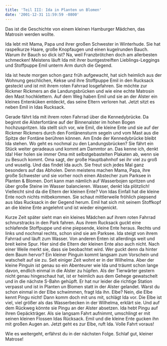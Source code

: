 ```yaml
---
title: 'Teil III: Ida in Planten un Blomen'
date: '2001-12-31 11:59:59 -0800'
---
```

Das ist die Geschichte von einem kleinen Hamburger Mädchen, das Matrosin werden wollte.

Ida lebt mit Mama, Papa und ihrer großen Schwester in Winterhude. Sie hat raspelkurze Haare, große Knopfaugen und einen kugelrunden Bauch. Warum ihr Bauch so dick ist? Na, weil Franzbrötchen doch am allerbesten schmecken! Meistens läuft Ida mit ihrer buntgestreiften Lieblings-Leggings und Stoffpuppe Emil unterm Arm durch die Gegend.

Ida ist heute morgen schon ganz früh aufgewacht, hat sich heimlich aus der Wohnung geschlichen, Kekse und ihre Stoffpuppe Emil in den Rucksack gesteckt und ist mit ihrem roten Fahrrad losgefahren. Sie möchte zur Rickmer Rickmers an die Landungsbrücken und wie eine echte Matrosin den Mast hochklettern. Auf dem Weg haben Emil und sie an der Alster ein kleines Entenküken entdeckt, das seine Eltern verloren hat. Jetzt sitzt es neben Emil in Idas Rucksack.

Gerade fährt Ida mit ihrem roten Fahrrad über die Kennedybrücke. Da beginnt die Alsterfontäne auf der Binnenalster im hohen Bogen hochzuspritzen. Ida stellt sich vor, wie Emil, die kleine Ente und sie auf der Rickmer Rickmers durch den Fontänensturm segeln und vom Mast aus die Spitze der Fontäne berühren können. Am Ende der Kennedybrücke bleibt Ida stehen. Wo geht es nochmal zu den Landungsbrücken? Sie fährt ein Stück weiter geradeaus und kommt am Dammtor an. Das kenne ich, denkt Ida! Hier holen sie immer Oma mit selbstgebastelten Plakaten ab, wenn sie zu Besuch kommt. Oma sagt, der große Hauptbahnhof sei ihr viel zu groß und wuselig. Und das findet Ida auch. Sie freut sich jedes Mal ganz besonders auf das Abholen. Denn meistens machen Mama, Papa, ihre große Schwester und sie vorher noch einen Abstecher zum Parksee in Planten & Blomen. Dort kann man nämlich auf Wasserbojen spritzen und über große Steine im Wasser balancieren. Wasser, denkt Ida plötzlich! Vielleicht sind da die Eltern der kleinen Ente? Von Idas Einfall hat die kleine Ente noch nichts mitbekommen. Sie schaut mittlerweile fröhlich piepsend aus Idas Rucksack in der Gegend herum. Emil hat sich mit seinem Stoffkopf an die kleine Ente angelehnt und ist wieder eingenickt.

Kurze Zeit später sieht man ein kleines Mädchen auf ihrem roten Fahrrad schnurstracks in den Park fahren. Aus ihrem Rucksack guckt eine schlafende Stoffpuppe und eine piepsende, kleine Ente heraus. Rechts und links und nochmal rechts, schon sind sie am Parksee. Ida steigt von ihrem Fahrrad und läuft zum Wasser. Von anderen Enten ist allerdings weit und breit keine Spur. Hier sind die Eltern der kleinen Ente also auch nicht. Nach einer Weile merkt sie, dass sie beobachtet wird. Wer guckt denn da hinter dem Baum hervor? Ein kleiner Pinguin kommt langsam zum Vorschein und watschelt auf sie zu. Seit einiger Zeit wohnt er in der Wilhelma. Aber der kleine Pinguin ist genau so ein Abenteurer wie Ida und träumt schon lange davon, endlich einmal in die Alster zu hüpfen. Als der Tierwärter gestern nicht genau hingeschaut hat, ist er heimlich aus dem Gehege gewatschelt und in die nächste S-Bahn gehüpft. Er hat nur leider die richtige Station verpasst und ist in Planten un Blomen statt in der Alster gelandet. Warst du schon einmal in der Elbe schwimmen, fragt Ida ihn. Elbe? Nein, die Elbe kennt Pingu nicht! Dann komm doch mit uns mit, schlägt Ida vor. Die Elbe ist viel, viel größer als das Wasserbecken in der Wilhelma, erklärt sie. Und auf dem Rückweg könnte sie Pingu an der Alster absetzen. Ida hebt Pingu auf ihren Gepäckträger. Als sie langsam Fahrt aufnimmt, umschlingt er mit seinen kleinen Flossen Idas Rücksack. Emil und die kleine Ente gucken ihn mit großen Augen an. Jetzt geht es zur Elbe, ruft Ida. Volle Fahrt voraus!

Wie es weitergeht, erfährst du in der nächsten Folge. Schlaf gut, kleiner Matrose!

